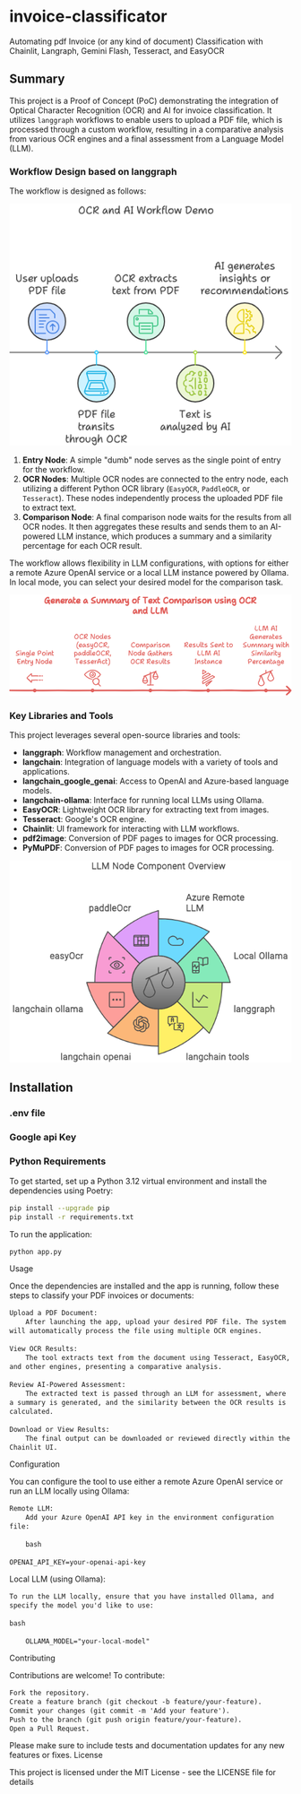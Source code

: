 # invoice-classificator
Automating pdf Invoice (or any kind of document) Classification with Chainlit, Langraph, Gemini Flash, Tesseract, and EasyOCR

## Summary

This project is a Proof of Concept (PoC) demonstrating the integration of Optical Character Recognition (OCR) and AI for invoice classification. It utilizes `langgraph` workflows to enable users to upload a PDF file, which is processed through a custom workflow, resulting in a comparative analysis from various OCR engines and a final assessment from a Language Model (LLM).

### Workflow Design based on langgraph

The workflow is designed as follows:

![Workflow Design](images/design.png)

1. **Entry Node**: A simple "dumb" node serves as the single point of entry for the workflow.
2. **OCR Nodes**: Multiple OCR nodes are connected to the entry node, each utilizing a different Python OCR library (`EasyOCR`, `PaddleOCR`, or `Tesseract`). These nodes independently process the uploaded PDF file to extract text.
3. **Comparison Node**: A final comparison node waits for the results from all OCR nodes. It then aggregates these results and sends them to an AI-powered LLM instance, which produces a summary and a similarity percentage for each OCR result.

The workflow allows flexibility in LLM configurations, with options for either a remote Azure OpenAI service or a local LLM instance powered by Ollama. In local mode, you can select your desired model for the comparison task.

![Workflow Design](images/design3.png)

### Key Libraries and Tools

This project leverages several open-source libraries and tools:

- **langgraph**: Workflow management and orchestration.
- **langchain**: Integration of language models with a variety of tools and applications.
- **langchain_google_genai**: Access to OpenAI and Azure-based language models.
- **langchain-ollama**: Interface for running local LLMs using Ollama.
- **EasyOCR**: Lightweight OCR library for extracting text from images.
- **Tesseract**: Google's OCR engine.
- **Chainlit**: UI framework for interacting with LLM workflows.
- **pdf2image**: Conversion of PDF pages to images for OCR processing.
- **PyMuPDF**: Conversion of PDF pages to images for OCR processing.

![Libraries](images/libs.png)

## Installation

### .env file

### Google api Key



### Python Requirements

To get started, set up a Python 3.12 virtual environment and install the dependencies using Poetry:

```bash
pip install --upgrade pip
pip install -r requirements.txt
```

To run the application:

```angular2html
python app.py
```

Usage

Once the dependencies are installed and the app is running, follow these steps to classify your PDF invoices or documents:

    Upload a PDF Document:
        After launching the app, upload your desired PDF file. The system will automatically process the file using multiple OCR engines.

    View OCR Results:
        The tool extracts text from the document using Tesseract, EasyOCR, and other engines, presenting a comparative analysis.

    Review AI-Powered Assessment:
        The extracted text is passed through an LLM for assessment, where a summary is generated, and the similarity between the OCR results is calculated.

    Download or View Results:
        The final output can be downloaded or reviewed directly within the Chainlit UI.

Configuration

You can configure the tool to use either a remote Azure OpenAI service or run an LLM locally using Ollama:

    Remote LLM:
        Add your Azure OpenAI API key in the environment configuration file:

        bash

    OPENAI_API_KEY=your-openai-api-key

Local LLM (using Ollama):

    To run the LLM locally, ensure that you have installed Ollama, and specify the model you'd like to use:

    bash

        OLLAMA_MODEL="your-local-model"

Contributing

Contributions are welcome! To contribute:

    Fork the repository.
    Create a feature branch (git checkout -b feature/your-feature).
    Commit your changes (git commit -m 'Add your feature').
    Push to the branch (git push origin feature/your-feature).
    Open a Pull Request.

Please make sure to include tests and documentation updates for any new features or fixes.
License

This project is licensed under the MIT License - see the LICENSE file for details
